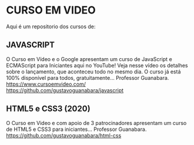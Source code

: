 # CURSO EM VIDEO

Aqui é um repositorio dos cursos de:

## JAVASCRIPT

 O Curso em Vídeo e o Google apresentam um curso de JavaScript e ECMAScript para Iniciantes aqui no YouTube! Veja nesse vídeo os detalhes sobre o lançamento, que aconteceu todo no mesmo dia. O curso já está 100% disponível para todos, gratuitamente... 
 Professor Guanabara. 
https://www.cursoemvideo.com/
https://github.com/gustavoguanabara/javascript

## HTML5 e CSS3 (2020)

O Curso em Video e com apoio de 3 patrocinadores apresentam um curso de HTML5 e CSS3 para iniciantes... 
Professor Guanabara. 
https://github.com/gustavoguanabara/html-css
